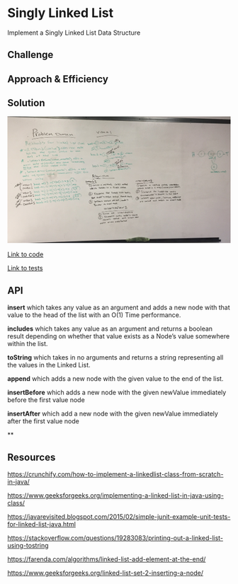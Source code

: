# Singly Linked List

Implement a Singly Linked List Data Structure

## Challenge

<!-- Description of the challenge -->

## Approach & Efficiency

<!-- What approach did you take? Why? What is the Big O space/time for this approach? -->

## Solution

![Image of Whiteboard: Append, InsertBefore, InsertAfter -Singly Linked Lists](https://github.com/rnmessick/data-structures-and-algorithms/blob/master/assets/linkedLists.jpg)

[Link to code](../code401challenges/src/main/java/linkedLists/LinkedList.java)

[Link to tests](../code401challenges/src/test/java/code401challenges/LinkedListTest.java)



## API

<!-- Description of each method publicly available to your Linked List -->

**insert** which takes any value as an argument and adds a new node with that value to the head of the list with an O(1) Time performance.

**includes** which takes any value as an argument and returns a boolean result depending on whether that value exists as a Node’s value somewhere within the list.

**toString** which takes in no arguments and returns a string representing all the values in the Linked List.

**append** which adds a new node with the given value to the end of the list.

**insertBefore** which adds a new node with the given newValue immediately before the first value node

**insertAfter** which add a new node with the given newValue immediately after the first value node

\*\*

## Resources

https://crunchify.com/how-to-implement-a-linkedlist-class-from-scratch-in-java/

https://www.geeksforgeeks.org/implementing-a-linked-list-in-java-using-class/

https://javarevisited.blogspot.com/2015/02/simple-junit-example-unit-tests-for-linked-list-java.html

https://stackoverflow.com/questions/19283083/printing-out-a-linked-list-using-tostring

https://farenda.com/algorithms/linked-list-add-element-at-the-end/

https://www.geeksforgeeks.org/linked-list-set-2-inserting-a-node/

